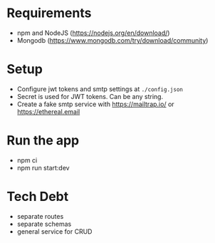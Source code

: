 # Requirements
- npm and NodeJS (https://nodejs.org/en/download/)
- Mongodb (https://www.mongodb.com/try/download/community)

# Setup
- Configure jwt tokens and smtp settings at `./config.json`
- Secret is used for JWT tokens. Can be any string.
- Create a fake smtp service with https://mailtrap.io/ or https://ethereal.email

# Run the app
- npm ci
- npm run start:dev

# Tech Debt
- separate routes
- separate schemas
- general service for CRUD